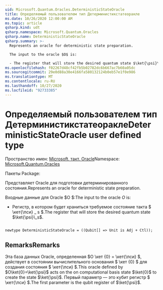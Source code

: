 ```yaml
---
uid: Microsoft.Quantum.Oracles.DeterministicStateOracle
title: Определяемый пользователем тип Детерминистикстатеоракле
ms.date: 10/26/2020 12:00:00 AM
ms.topic: article
qsharp.kind: udt
qsharp.namespace: Microsoft.Quantum.Oracles
qsharp.name: DeterministicStateOracle
qsharp.summary: >-
  Represents an oracle for deterministic state preparation.

  The input to the oracle $O$ is:

  - The register that will store the desired quantum state $\ket{\psi}\_s$.
ms.openlocfilehash: f02267d48cf42fb5b02782dc6b667ac7b60a05dc
ms.sourcegitcommit: 29e0d88a30e4166fa580132124b0eb57e1f0e986
ms.translationtype: MT
ms.contentlocale: ru-RU
ms.lasthandoff: 10/27/2020
ms.locfileid: "92733385"
---
```

# <a name="deterministicstateoracle-user-defined-type"></a><span data-ttu-id="d401f-102">Определяемый пользователем тип Детерминистикстатеоракле</span><span class="sxs-lookup"><span data-stu-id="d401f-102">DeterministicStateOracle user defined type</span></span>

<span data-ttu-id="d401f-103">Пространство имен: [Microsoft. такт. Oracle](xref:Microsoft.Quantum.Oracles)</span><span class="sxs-lookup"><span data-stu-id="d401f-103">Namespace: [Microsoft.Quantum.Oracles](xref:Microsoft.Quantum.Oracles)</span></span>

<span data-ttu-id="d401f-104">Пакеты [](https://nuget.org/packages/)</span><span class="sxs-lookup"><span data-stu-id="d401f-104">Package: [](https://nuget.org/packages/)</span></span>


<span data-ttu-id="d401f-105">Представляет Oracle для подготовки детерминированного состояния.</span><span class="sxs-lookup"><span data-stu-id="d401f-105">Represents an oracle for deterministic state preparation.</span></span>

<span data-ttu-id="d401f-106">Входные данные для Oracle $O $:</span><span class="sxs-lookup"><span data-stu-id="d401f-106">The input to the oracle $O$ is:</span></span>

- <span data-ttu-id="d401f-107">Регистр, в котором будет храниться требуемое состояние такта $ \кет{\пси} \_ s $.</span><span class="sxs-lookup"><span data-stu-id="d401f-107">The register that will store the desired quantum state $\ket{\psi}\_s$.</span></span>

```qsharp

newtype DeterministicStateOracle = ((Qubit[] => Unit is Adj + Ctl));
```



## <a name="remarks"></a><span data-ttu-id="d401f-108">Remarks</span><span class="sxs-lookup"><span data-stu-id="d401f-108">Remarks</span></span>

<span data-ttu-id="d401f-109">Эта база данных Oracle, определенная $O \кет {0} = \кет{\пси} $, действует в состоянии вычислительного основания $ \кет {0} $ для создания состояния $ \кет{\пси} $.</span><span class="sxs-lookup"><span data-stu-id="d401f-109">This oracle defined by $O\ket{0}=\ket{\psi}$ acts on the on computational basis state $\ket{0}$ to create the state $\ket{\psi}$.</span></span>
<span data-ttu-id="d401f-110">Первый параметр — это кубит регистр $ \кет{\пси} $.</span><span class="sxs-lookup"><span data-stu-id="d401f-110">The first parameter is the qubit register of $\ket{\psi}$.</span></span>